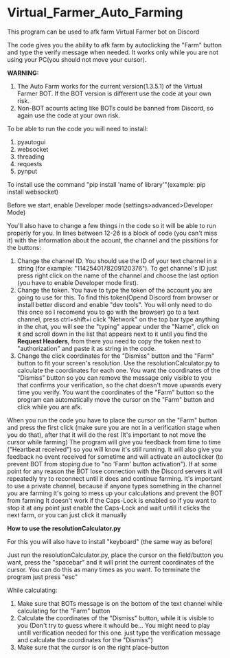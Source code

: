 # Virtual_Farmer_Auto_Farming
This program can be used to afk farm Virtual Farmer bot on Discord

The code gives you the ability to afk farm by autoclicking the "Farm" button and type the verify message
when needed. It works only while you are not using your PC(you should not move your cursor).

**WARNING:** 
1. The Auto Farm works for the current version(1.3.5.1) of the Virtual Farmer BOT. If the BOT version is different
use the code at your own risk.
2. Non-BOT acounts acting like BOTs could be banned from Discord, so again use the code at your own risk.



To be able to run the code you will need to install:
1. pyautogui
2. websocket
3. threading
4. requests
5. pynput

To install use the command "pip install 'name of library'"(example: pip install websocket)



Before we start, enable Developer mode (settings>advanced>Developer Mode)

You'll also have to change a few things in the code so it will be able to run properly for you. In lines between 12-26 is a block of code (you can't miss it) with the information about the acount, the channel and the pissitions for the buttons:
1. Change the channel ID. You should use the ID of your text channel in a string (for example: "1142540178209120376"). To get channel's ID just press right click on the name of the channel and choose the last option
(you have to enable Developer mode first).
2. Change the token. You have to type the token of the account you are going to use for this. To find this token(Opend Discord from browser or install better discord and enable "dev tools". You will only need to do this once so I recomend you to go with the browser)
go to a text channel, press ctrl+shift+i click "Network" on the top bar type anything in the chat, you will see the "typing" appear under the "Name", click on it and scroll down in the list that appears next to it until you find the **Request Headers**,
from there you need to copy the token next to "authorization" and paste it as string in the code.
3. Change the click coordinates for the "Dismiss" button and the "Farm" button to fit your screen's resolution. Use the resolutionCalculator.py to calculate the coordinates for each one.
You want the coordinates of the "Dismiss" button so you can remove the message only visible to you that confirms your verification, so the chat doesn't move upwards every time you verify.
You want the coordinates of the "Farm" button so the program can automatically move the cursor on the "Farm" button and click while you are afk.


When you run the code you have to place the cursor on the "Farm" button and press the first click (make sure you are not in a verification stage when you do that), after that it will do the rest (It's important to not move the cursor while farming)
The program will give you feedback from time to time ("Heartbeat received") so you will know it's still running. It will also give you feedback no event received for sometime and will activate an autoclicker (to prevent BOT from stoping due to "no 'Farm' button activation").
If at some point for any reason the BOT lose connection with the Discord servers it will repeatedly try to reconnect until it does and continue farming.
It's important to use a private channel, because if anyone types something in the channel you are farming it's going to mess up your calculations and prevent the BOT from farming
It doesn't work if the Caps-Lock is enabled so if you want to stop it at any point just enable the Caps-Lock and wait untill it clicks the next farm, or you can just click it manually





**How to use the resolutionCalculator.py**

For this you will also have to install "keyboard" (the same way as before)

Just run the resolutionCalculator.py, place the cursor on the field/button you want, press the "spacebar" and it will print the current coordinates of the cursor. You can do this as many times as you want. To terminate the program just press "esc"

While calculating:
1. Make sure that BOTs message is on the bottom of the text channel while calculating for the "Farm" button
2. Calculate the coordinates of the "Dismiss" button, while it is visible to you (Don't try to guess where it whould be... You might need to play untill verification needed for this one. just type the verification message and calculate the coordinates for the "Dismiss")
3. Make sure that the cursor is on the right place-button
